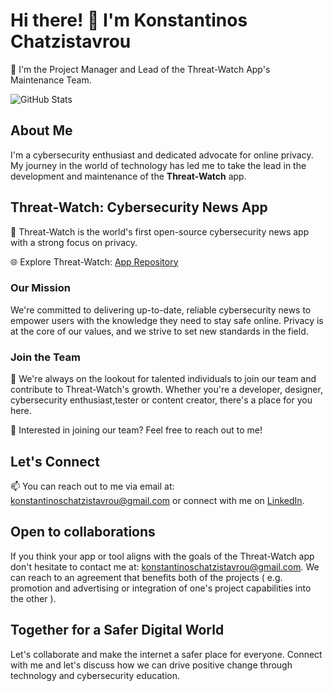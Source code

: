# Hi there! 👋 I'm Konstantinos Chatzistavrou

🔭 I'm the Project Manager and Lead of the Threat-Watch App's Maintenance Team.

![GitHub Stats](https://github-readme-stats.vercel.app/api?username=kochas23&show_icons=true&theme=dark)

## About Me

I'm a cybersecurity enthusiast and dedicated advocate for online privacy. My journey in the world of technology has led me to take the lead in the development and maintenance of the **Threat-Watch** app.

## Threat-Watch: Cybersecurity News App

🚀 Threat-Watch is the world's first open-source cybersecurity news app with a strong focus on privacy.

🌐 Explore Threat-Watch: [App Repository](https://github.com/kochas23/Threat-Watch)

### Our Mission

We're committed to delivering up-to-date, reliable cybersecurity news to empower users with the knowledge they need to stay safe online. Privacy is at the core of our values, and we strive to set new standards in the field.

### Join the Team

👥 We're always on the lookout for talented individuals to join our team and contribute to Threat-Watch's growth. Whether you're a developer, designer, cybersecurity enthusiast,tester or content creator, there's a place for you here.

📢 Interested in joining our team? Feel free to reach out to me!

## Let's Connect

📫 You can reach out to me via email at: konstantinoschatzistavrou@gmail.com or connect with me on [LinkedIn](https://www.linkedin.com/in/konstantinos-chatzistavrou-59801b256).

## Open to collaborations

If you think your app or tool aligns with the goals of the Threat-Watch app don't hesitate to contact me at: konstantinoschatzistavrou@gmail.com. We can reach to an agreement that benefits both of the projects ( e.g. promotion and advertising or integration of one's project capabilities into the other ).

## Together for a Safer Digital World

Let's collaborate and make the internet a safer place for everyone. Connect with me and let's discuss how we can drive positive change through technology and cybersecurity education.
